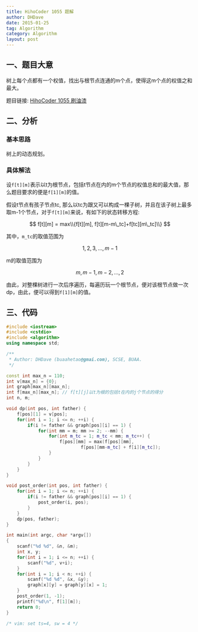 ```yaml
---
title: HihoCoder 1055 题解
author: DHDave
date: 2015-01-25
tag: Algorithm
category: Algorithm
layout: post
---
```


一、题目大意
------------

树上每个点都有一个权值，找出与根节点连通的m个点，使得这m个点的权值之和最大。

题目链接: [HihoCoder 1055 刷油漆](http://hihocoder.com/problemset/problem/1055)

二、分析
---------

### 基本思路

树上的动态规划。

<!--more-->

### 具体解法

设`f[t][m]`表示以t为根节点，包括t节点在内的m个节点的权值总和的最大值，那么题目要求的便是`f[1][m]`的值。

假设t节点有孩子节点tc, 那么以tc为跟又可以构成一棵子树，并且在该子树上最多取m-1个节点，对于`f[t][m]`来说，有如下的状态转移方程:

$$ f[t][m] = max\\{f[t][m], f[t][m-m\_tc]+f[tc][m\_tc]\\} $$

其中，`m_tc`的取值范围为

$$ 1, 2, 3, ..., m-1 $$

m的取值范围为

$$ m, m-1, m-2, ..., 2 $$

由此，对整棵树进行一次后序遍历，每遍历玩一个根节点，便对该根节点做一次dp，由此，便可以得到`f[1][m]`的值。

三、代码
--------

```cpp
#include <iostream>
#include <cstdio>
#include <algorithm>
using namespace std;

/**
 * Author: DHDave (buaahetao@gmai.com), SCSE, BUAA.
 */

const int max_n = 110;
int v[max_n] = {0};
int graph[max_n][max_n];
int f[max_n][max_n]; // f[t][j]以t为根的包括t在内的j个节点的得分
int n, m;

void dp(int pos, int father) {
    f[pos][1] = v[pos];
    for(int i = 1; i <= n; ++i) {
        if(i != father && graph[pos][i] == 1) {
            for(int mm = m; mm >= 2; --mm) {
                for(int m_tc = 1; m_tc < mm; m_tc++) {
                    f[pos][mm] = max(f[pos][mm], 
                            f[pos][mm-m_tc] + f[i][m_tc]);
                }
            }
        }
    }
}

void post_order(int pos, int father) {
    for(int i = 1; i <= n; ++i) {
        if(i != father && graph[pos][i] == 1) {
            post_order(i, pos);
        }
    }
    dp(pos, father);
}

int main(int argc, char *argv[])
{
	scanf("%d %d", &n, &m);
    int x, y;
    for(int i = 1; i <= n; ++i) {
        scanf("%d", v+i);
    }
    for(int i = 1; i < n; ++i) {
        scanf("%d %d", &x, &y);
        graph[x][y] = graph[y][x] = 1;
    }
    post_order(1, -1);
    printf("%d\n", f[1][m]);
	return 0;
}

/* vim: set ts=4, sw = 4 */
```
